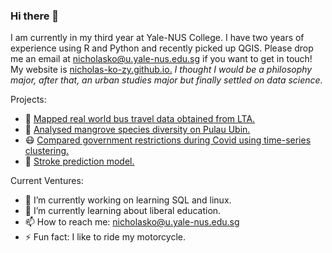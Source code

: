 ### Hi there 👋

I am currently in my third year at Yale-NUS College. I have two years of experience using R and Python and recently picked up QGIS.
Please drop me an email at nicholasko@u.yale-nus.edu.sg if you want to get in touch! My website is [nicholas-ko-zy.github.io.](nicholas-ko-zy.github.io)
_I thought I would be a philosophy major, after that, an urban studies major but finally settled on data science._

Projects:
- :bus: [Mapped real world bus travel data obtained from LTA.](https://nicholas-ko-zy.github.io/projects/migrant-workers.html)
- :palm_tree: [Analysed mangrove species diversity on Pulau Ubin.](https://nicholas-ko-zy.github.io/projects/covid_dtw.html)
- :mask: [Compared government restrictions during Covid using time-series clustering.](https://nicholas-ko-zy.github.io/projects/covid_dtw.html)
- :syringe: [Stroke prediction model.](https://nicholas-ko-zy.github.io/projects/stroke.html)

Current Ventures:
- 🔭 I’m currently working on learning SQL and linux. 
- 🌱 I’m currently learning about liberal education.
- 📫 How to reach me: nicholasko@u.yale-nus.edu.sg
- ⚡ Fun fact: I like to ride my motorcycle.

